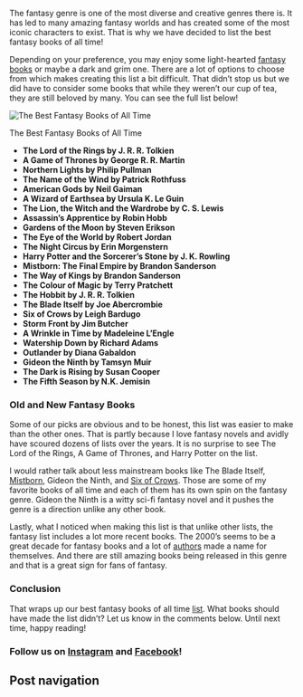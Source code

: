 The fantasy genre is one of the most diverse and creative genres there is. It has led to many amazing fantasy worlds and has created some of the most iconic characters to exist. That is why we have decided to list the best fantasy books of all time!

Depending on your preference, you may enjoy some light-hearted [fantasy books](https://booksofbrilliance.com/2022/11/30/the-ten-best-fantasy-books-of-all-time/) or maybe a dark and grim one. There are a lot of options to choose from which makes creating this list a bit difficult. That didn’t stop us but we did have to consider some books that while they weren’t our cup of tea, they are still beloved by many. You can see the full list below!

![The Best Fantasy Books of All Time](https://i0.wp.com/booksofbrilliance.com/wp-content/uploads/2022/12/The-Best-Fantasy-Books-of-All-Time-.png?resize=633%2C355&ssl=1)

The Best Fantasy Books of All Time

-   **The Lord of the Rings by J. R. R. Tolkien**
-   **A Game of Thrones by George R. R. Martin**
-   **Northern Lights by Philip Pullman**
-   **The Name of the Wind by Patrick Rothfuss**
-   **American Gods by Neil Gaiman**
-   **A Wizard of Earthsea by Ursula K. Le Guin**
-   **The Lion, the Witch and the Wardrobe by C. S. Lewis**
-   **Assassin’s Apprentice by Robin Hobb**
-   **Gardens of the Moon by Steven Erikson**
-   **The Eye of the World by Robert Jordan**
-   **The Night Circus by Erin Morgenstern**
-   **Harry Potter and the Sorcerer’s Stone by J. K. Rowling**
-   **Mistborn: The Final Empire by Brandon Sanderson**
-   **The Way of Kings by Brandon Sanderson**
-   **The Colour of Magic by Terry Pratchett**
-   **The Hobbit by J. R. R. Tolkien**
-   **The Blade Itself by Joe Abercrombie**
-   **Six of Crows by Leigh Bardugo**
-   **Storm Front by Jim Butcher**
-   **A Wrinkle in Time by Madeleine L’Engle**
-   **Watership Down by Richard Adams**
-   **Outlander by Diana Gabaldon**
-   **Gideon the Ninth by Tamsyn Muir**
-   **The Dark is Rising by Susan Cooper**
-   **The Fifth Season by N.K. Jemisin**

### Old and New Fantasy Books

Some of our picks are obvious and to be honest, this list was easier to make than the other ones. That is partly because I love fantasy novels and avidly have scoured dozens of lists over the years. It is no surprise to see The Lord of the Rings, A Game of Thrones, and Harry Potter on the list.

I would rather talk about less mainstream books like The Blade Itself, [Mistborn](https://booksofbrilliance.com/2022/09/04/mistborn-the-final-empire/), Gideon the Ninth, and [Six of Crows](https://booksofbrilliance.com/2022/09/17/book-review-six-of-crows/). Those are some of my favorite books of all time and each of them has its own spin on the fantasy genre. Gideon the Ninth is a witty sci-fi fantasy novel and it pushes the genre is a direction unlike any other book.

Lastly, what I noticed when making this list is that unlike other lists, the fantasy list includes a lot more recent books. The 2000’s seems to be a great decade for fantasy books and a lot of [authors](https://booksofbrilliance.com/2022/11/06/neil-gaiman-author-profile/) made a name for themselves. And there are still amazing books being released in this genre and that is a great sign for fans of fantasy.

### Conclusion

That wraps up our best fantasy books of all time [list](https://time.com/collection/100-best-fantasy-books/). What books should have made the list didn’t? Let us know in the comments below. Until next time, happy reading!

### Follow us on [Instagram](https://www.instagram.com/booksofbrilliance/) and [Facebook](https://www.facebook.com/Booksofbrilliance)! 

## Post navigation